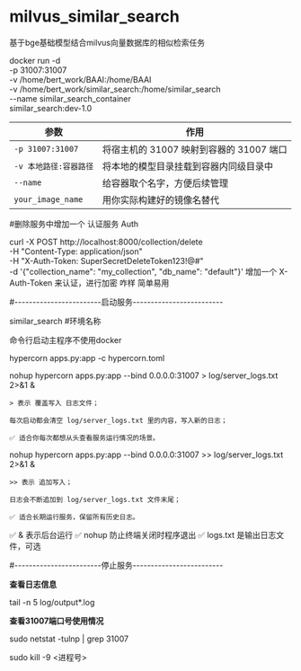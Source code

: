 # milvus_similar_search
基于bge基础模型结合milvus向量数据库的相似检索任务



docker run -d \
  -p 31007:31007 \
  -v /home/bert_work/BAAI:/home/BAAI \
  -v /home/bert_work/similar_search:/home/similar_search \
  --name similar_search_container \
  similar_search:dev-1.0

| 参数                | 作用                          |
| ----------------- | --------------------------- |
| `-p 31007:31007`  | 将宿主机的 31007 映射到容器的 31007 端口 |
| `-v 本地路径:容器路径`    | 将本地的模型目录挂载到容器内同级目录中         |
| `--name`          | 给容器取个名字，方便后续管理              |
| `your_image_name` | 用你实际构建好的镜像名替代               |


#删除服务中增加一个 认证服务  Auth

curl -X POST http://localhost:8000/collection/delete \
  -H "Content-Type: application/json" \
  -H "X-Auth-Token: SuperSecretDeleteToken123!@#" \
  -d '{"collection_name": "my_collection", "db_name": "default"}'
  增加一个  X-Auth-Token  来认证，进行加密  咋样   简单易用



#------------------------启动服务-------------------------

similar_search #环境名称

命令行启动主程序不使用docker

hypercorn apps.py:app -c hypercorn.toml


nohup hypercorn apps.py:app --bind 0.0.0.0:31007 > log/server_logs.txt 2>&1 &

    > 表示 覆盖写入 日志文件；
    
    每次启动都会清空 log/server_logs.txt 里的内容，写入新的日志；
    
    ✅ 适合你每次都想从头查看服务运行情况的场景。

nohup hypercorn apps.py:app --bind 0.0.0.0:31007 >> log/server_logs.txt 2>&1 &

    >> 表示 追加写入；
    
    日志会不断追加到 log/server_logs.txt 文件末尾；
    
    ✅ 适合长期运行服务，保留所有历史日志。

✅ & 表示后台运行
✅ nohup 防止终端关闭时程序退出
✅ logs.txt 是输出日志文件，可选


#------------------------停止服务-------------------------

**查看日志信息**

tail -n 5 log/output*.log

**查看31007端口号使用情况**

sudo netstat -tulnp | grep 31007

sudo kill -9 <进程号>







